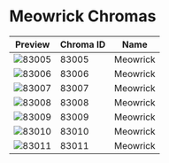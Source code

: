 # Meowrick Chromas

| Preview | Chroma ID | Name |
|---------|-----------|------|
| ![83005](https://raw.communitydragon.org/latest/plugins/rcp-be-lol-game-data/global/default/v1/champion-chroma-images/83/83005.png) | 83005 | Meowrick |
| ![83006](https://raw.communitydragon.org/latest/plugins/rcp-be-lol-game-data/global/default/v1/champion-chroma-images/83/83006.png) | 83006 | Meowrick |
| ![83007](https://raw.communitydragon.org/latest/plugins/rcp-be-lol-game-data/global/default/v1/champion-chroma-images/83/83007.png) | 83007 | Meowrick |
| ![83008](https://raw.communitydragon.org/latest/plugins/rcp-be-lol-game-data/global/default/v1/champion-chroma-images/83/83008.png) | 83008 | Meowrick |
| ![83009](https://raw.communitydragon.org/latest/plugins/rcp-be-lol-game-data/global/default/v1/champion-chroma-images/83/83009.png) | 83009 | Meowrick |
| ![83010](https://raw.communitydragon.org/latest/plugins/rcp-be-lol-game-data/global/default/v1/champion-chroma-images/83/83010.png) | 83010 | Meowrick |
| ![83011](https://raw.communitydragon.org/latest/plugins/rcp-be-lol-game-data/global/default/v1/champion-chroma-images/83/83011.png) | 83011 | Meowrick |